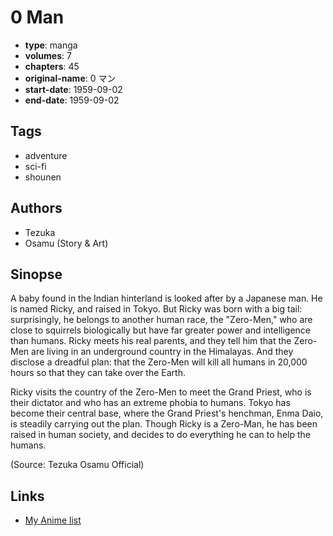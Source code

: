 # 0 Man

-   **type**: manga
-   **volumes**: 7
-   **chapters**: 45
-   **original-name**: 0 マン
-   **start-date**: 1959-09-02
-   **end-date**: 1959-09-02

## Tags

-   adventure
-   sci-fi
-   shounen

## Authors

-   Tezuka
-   Osamu (Story & Art)

## Sinopse

A baby found in the Indian hinterland is looked after by a Japanese man. He is named Ricky, and raised in Tokyo. But Ricky was born with a big tail: surprisingly, he belongs to another human race, the "Zero-Men," who are close to squirrels biologically but have far greater power and intelligence than humans. Ricky meets his real parents, and they tell him that the Zero-Men are living in an underground country in the Himalayas. And they disclose a dreadful plan: that the Zero-Men will kill all humans in 20,000 hours so that they can take over the Earth.

Ricky visits the country of the Zero-Men to meet the Grand Priest, who is their dictator and who has an extreme phobia to humans. Tokyo has become their central base, where the Grand Priest's henchman, Enma Daio, is steadily carrying out the plan. Though Ricky is a Zero-Man, he has been raised in human society, and decides to do everything he can to help the humans.

(Source: Tezuka Osamu Official)

## Links

-   [My Anime list](https://myanimelist.net/manga/104344/0_Man)
